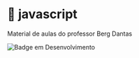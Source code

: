 # :octopus: javascript
Material de aulas do professor Berg Dantas

![Badge em Desenvolvimento](http://img.shields.io/static/v1?label=STATUS&message=EM%20DESENVOLVIMENTO&color=GREEN&style=for-the-badge)

<!-- ![Berg Dantas](https://github.com/bergdantas/bergdantas.github.io/blob/main/logo.png) 

:construction: Projeto em construção :construction:

outro 

> :construction: Projeto em construção :construction: -->